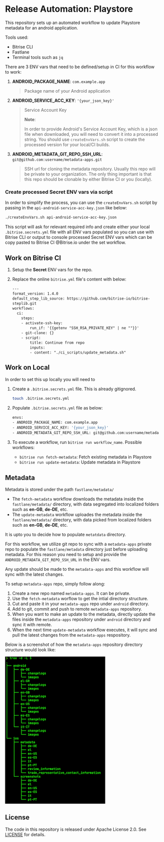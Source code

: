 # Release Automation: Playstore

This repository sets up an automated workflow to update Playstore metadata for an android application.

Tools used:

- Bitrise CLI
- Fastlane
- Terminal tools such as `jq`

There are 3 ENV vars that need to be defined/setup in CI for this workflow to work:

1. **ANDROID_PACKAGE_NAME**: `com.example.app`

    > Package name of your Android application

2. **ANDROID_SERVICE_ACC_KEY**: `'{your_json_key}'`

    > Service Account Key
    >
    > **Note**:
    >
    > In order to provide Android's Service Account Key, which is a json file when downloaded, you will need to convert it into a processed string. You should use `createEnvVars.sh` script to create the processed version for your local/CI builds.

3. **ANDROID_METADATA_GIT_REPO_SSH_URL**: `git@github.com:username/metadata-apps.git`

    > SSH url for cloning the metadata repository. Usually this repo will be private to your organization. The only thing important is that this repo should be clonable by either Bitrise CI or you (locally).


### Create processed Secret ENV vars via script
In order to simplify the process, you can use the `createEnvVars.sh` script by passing in the `api-android-service-acc-key.json` like below:

```bash
./createEnvVars.sh api-android-service-acc-key.json
```

This script will ask for relevant required info and create either your local `.bitrise.secrets.yml` file with all ENV vars populated so you can use with Bitrise CLI or output to console processed Secret ENV vars which can be copy pasted to Bitrise CI @Bitrise.io under the set workflow.

## Work on Bitrise CI

1. Setup the **Secret** ENV vars for the repo.

1. Replace the online `bitrise.yml` file's content with below:
    ```
    ---
    format_version: 1.4.0
    default_step_lib_source: https://github.com/bitrise-io/bitrise-steplib.git
    workflows:
      ci:
        steps:
        - activate-ssh-key:
            run_if: '{{getenv "SSH_RSA_PRIVATE_KEY" | ne ""}}'
        - git-clone: {}
        - script:
            title: Continue from repo
            inputs:
            - content: "./ci_scripts/update_metadata.sh"

    ```

## Work on Local

In order to set this up locally you will need to

1. Create a `.bitrise.secrets.yml` file. This is already gitignored.

    ```bash
    touch .bitrise.secrets.yml
    ```

2. Populate `.bitrise.secrets.yml` file as below:

    ```bash
    envs:
    - ANDROID_PACKAGE_NAME: com.example.app
    - ANDROID_SERVICE_ACC_KEY: '{your_json_key}'
    - ANDROID_METADATA_GIT_REPO_SSH_URL: git@github.com:username/metadata-apps.git
    ```

3. To execute a workflow, run `bitrise run workflow_name`. Possible workflows:

    - `bitrise run fetch-metadata`: Fetch existing metadata in Playstore
    - `bitrise run update-metadata`: Update metadata in Playstore

## Metadata

Metadata is stored under the path `fastlane/metadata/`

  - The `fetch-metadata` workflow downloads the metadata inside the `fastlane/metadata/` directory, with data segregated into localized folders such as **en-GB**, **de-DE**, etc.
  - The `update-metadata` workflow uploades the metadata inside the `fastlane/metadata/` directory, with data picked from localized folders such as **en-GB**, **de-DE**, etc.

It is upto you to decide how to populate `metatdata` directory. 

For this workflow, we utilize git repo to sync with a `metadata-apps` private repo to populate the `fastlane/metadata` directory just before uploading metadata. For this reason you need to setup and provide the `ANDROID_METADATA_GIT_REPO_SSH_URL` in the ENV vars.

Any update should be made to the `metadata-apps` and this workflow will sync with the latest changes.

To setup `metadata-apps` repo, simply follow along:
1. Create a new repo named `metadata-apps`. It can be private.
1. Use the `fetch-metadata` worflow to get the intial directory structure.
1. Cut and paste it in your `metadata-apps` repo under `android` directory.
1. Add to git, commit and push to remote `metadata-apps` repository.
1. When you want to make an update to the metadata, directly update the files inside the `metadata-apps` repository under `android` directory and sync it with remote.
1. When the next time `update-metadata` workflow executes, it will sync and pull the latest changes from the `metadata-apps` respository.

Below is a screenshot of how the `metadata-apps` repository directory structure would look like:

![metadata-apps repository](./img/metadata-v-app-dir-sc.png)

## License
The code in this repository is released under Apache License 2.0. See [LICENSE](LICENSE.txt) for details.
